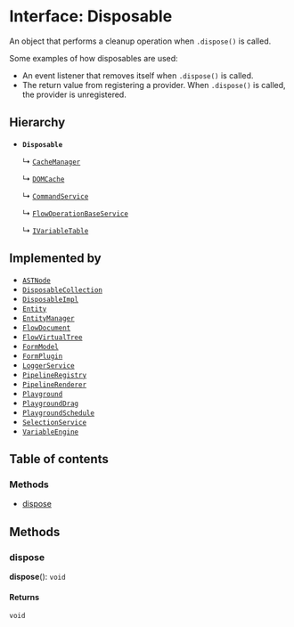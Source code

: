 # Interface: Disposable

An object that performs a cleanup operation when `.dispose()` is called.

Some examples of how disposables are used:

* An event listener that removes itself when `.dispose()` is called.
* The return value from registering a provider. When `.dispose()` is called, the provider is unregistered.

## Hierarchy

* **`Disposable`**

  ↳ [`CacheManager`](/en/auto-docs/editor/interfaces/CacheManager.md)

  ↳ [`DOMCache`](/en/auto-docs/editor/interfaces/DOMCache.md)

  ↳ [`CommandService`](/en/auto-docs/editor/interfaces/CommandService.md)

  ↳ [`FlowOperationBaseService`](/en/auto-docs/editor/interfaces/FlowOperationBaseService.md)

  ↳ [`IVariableTable`](/en/auto-docs/editor/interfaces/IVariableTable.md)

## Implemented by

* [`ASTNode`](/en/auto-docs/editor/classes/ASTNode.md)
* [`DisposableCollection`](/en/auto-docs/editor/classes/DisposableCollection.md)
* [`DisposableImpl`](/en/auto-docs/editor/classes/DisposableImpl.md)
* [`Entity`](/en/auto-docs/editor/classes/Entity-1.md)
* [`EntityManager`](/en/auto-docs/editor/classes/EntityManager.md)
* [`FlowDocument`](/en/auto-docs/editor/classes/FlowDocument.md)
* [`FlowVirtualTree`](/en/auto-docs/editor/classes/FlowVirtualTree-1.md)
* [`FormModel`](/en/auto-docs/editor/classes/FormModel.md)
* [`FormPlugin`](/en/auto-docs/editor/classes/FormPlugin.md)
* [`LoggerService`](/en/auto-docs/editor/classes/LoggerService.md)
* [`PipelineRegistry`](/en/auto-docs/editor/classes/PipelineRegistry.md)
* [`PipelineRenderer`](/en/auto-docs/editor/classes/PipelineRenderer.md)
* [`Playground`](/en/auto-docs/editor/classes/Playground.md)
* [`PlaygroundDrag`](/en/auto-docs/editor/classes/PlaygroundDrag-1.md)
* [`PlaygroundSchedule`](/en/auto-docs/editor/classes/PlaygroundSchedule.md)
* [`SelectionService`](/en/auto-docs/editor/classes/SelectionService.md)
* [`VariableEngine`](/en/auto-docs/editor/classes/VariableEngine.md)

## Table of contents

### Methods

* [dispose](/en/auto-docs/editor/interfaces/Disposable-1.md#dispose)

## Methods

### dispose

**dispose**(): `void`

#### Returns

`void`
